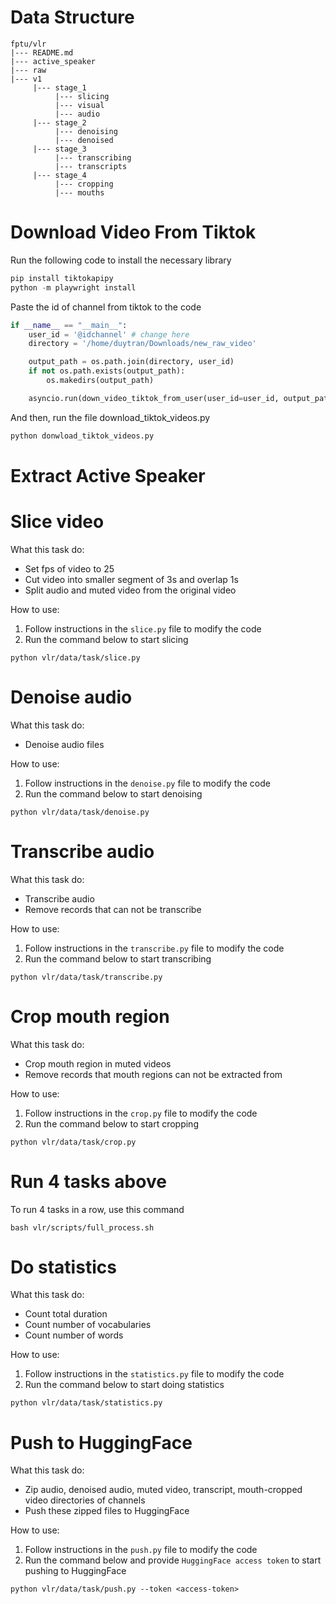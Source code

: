 # Data Structure
```
fptu/vlr
|--- README.md
|--- active_speaker
|--- raw
|--- v1
     |--- stage_1
          |--- slicing
          |--- visual
          |--- audio
     |--- stage_2
          |--- denoising
          |--- denoised
     |--- stage_3
          |--- transcribing
          |--- transcripts
     |--- stage_4
          |--- cropping
          |--- mouths
```

# Download Video From Tiktok
Run the following code to install the necessary library
```python
pip install tiktokapipy
python -m playwright install
```
Paste the id of channel from tiktok to the code
```python
if __name__ == "__main__":
    user_id = '@idchannel' # change here
    directory = '/home/duytran/Downloads/new_raw_video'

    output_path = os.path.join(directory, user_id)
    if not os.path.exists(output_path):
        os.makedirs(output_path)

    asyncio.run(down_video_tiktok_from_user(user_id=user_id, output_path=output_path))
```
And then, run the file download_tiktok_videos.py
```python
python donwload_tiktok_videos.py
```
# Extract Active Speaker

# Slice video
What this task do:
* Set fps of video to 25
* Cut video into smaller segment of 3s and overlap 1s
* Split audio and muted video from the original video

How to use:
1. Follow instructions in the `slice.py` file to modify the code
2. Run the command below to start slicing
```
python vlr/data/task/slice.py
```

# Denoise audio
What this task do:
* Denoise audio files

How to use:
1. Follow instructions in the `denoise.py` file to modify the code
2. Run the command below to start denoising
```
python vlr/data/task/denoise.py
```

# Transcribe audio
What this task do:
* Transcribe audio
* Remove records that can not be transcribe

How to use:
1. Follow instructions in the `transcribe.py` file to modify the code
2. Run the command below to start transcribing
```
python vlr/data/task/transcribe.py
```

# Crop mouth region
What this task do:
* Crop mouth region in muted videos
* Remove records that mouth regions can not be extracted from

How to use:
1. Follow instructions in the `crop.py` file to modify the code
2. Run the command below to start cropping
```
python vlr/data/task/crop.py
```

# Run 4 tasks above
To run 4 tasks in a row, use this command
```
bash vlr/scripts/full_process.sh
```

# Do statistics
What this task do:
* Count total duration
* Count number of vocabularies
* Count number of words

How to use:
1. Follow instructions in the `statistics.py` file to modify the code
2. Run the command below to start doing statistics
```
python vlr/data/task/statistics.py
```

# Push to HuggingFace
What this task do:
* Zip audio, denoised audio, muted video, transcript, mouth-cropped video directories of channels
* Push these zipped files to HuggingFace

How to use:
1. Follow instructions in the `push.py` file to modify the code
2. Run the command below and provide `HuggingFace access token` to start pushing to HuggingFace
```
python vlr/data/task/push.py --token <access-token>
```
